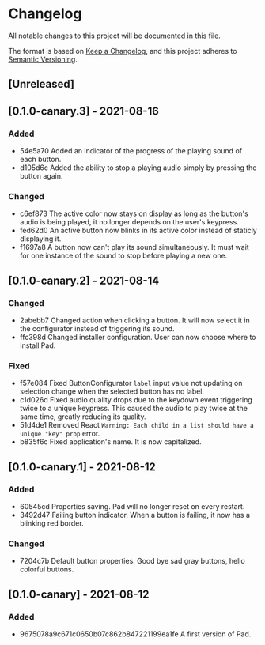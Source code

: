 # Changelog
All notable changes to this project will be documented in this file.

The format is based on [Keep a Changelog](https://keepachangelog.com/en/1.0.0/),
and this project adheres to [Semantic Versioning](https://semver.org/spec/v2.0.0.html).

## [Unreleased]
## [0.1.0-canary.3] - 2021-08-16
### Added
 - 54e5a70 Added an indicator of the progress of the playing sound of each button.
 - d105d6c Added the ability to stop a playing audio simply by pressing the button again.
### Changed
 - c6ef873 The active color now stays on display as long as the button's audio is being played, it no longer depends on the user's keypress.
 - fed62d0 An active button now blinks in its active color instead of staticly displaying it.
 - f1697a8 A button now can't play its sound simultaneously. It must wait for one instance of the sound to stop before playing a new one.
## [0.1.0-canary.2] - 2021-08-14
### Changed
 - 2abebb7 Changed action when clicking a button. It will now select it in the configurator instead of triggering its sound.
 - ffc398d Changed installer configuration. User can now choose where to install Pad.
### Fixed
 - f57e084 Fixed ButtonConfigurator `label` input value not updating on selection change when the selected button has no label.
 - c1d026d Fixed audio quality drops due to the keydown event triggering twice to a unique keypress. This caused the audio to play twice at the same time, greatly reducing its quality.
 - 51d4de1 Removed React `Warning: Each child in a list should have a unique "key" prop` error. 
 - b835f6c Fixed application's name. It is now capitalized.
## [0.1.0-canary.1] - 2021-08-12
### Added
 - 60545cd Properties saving. Pad will no longer reset on every restart.
 - 3492d47 Failing button indicator. When a button is failing, it now has a blinking red border.
### Changed
 - 7204c7b Default button properties. Good bye sad gray buttons, hello colorful buttons.
## [0.1.0-canary] - 2021-08-12
### Added
 - 9675078a9c671c0650b07c862b847221199ea1fe A first version of Pad.